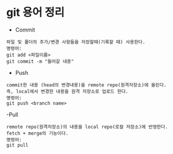 # git 용어 정리

- Commit  
```
파일 및 폴더의 추가/변경 사항들을 저장할때(기록할 때) 사용한다.  
명령어:  
git add <파일이름>  
git commit -m "들어갈 내용"  
```
- Push 
```
commit한 내용 (head의 변경내용)을 remote repo(원격저장소)에 올린다.  
즉, local에서 변경한 내용을 원격 저장소로 업로드 한다.  
명령어: 
git push <branch name> 
```
-Pull 
```
remote repo(원격저장소)의 내용을 local repo(로컬 저장소)에 반영한다.  
fetch + merge의 기능이다.  
명령어:  
git pull
```
